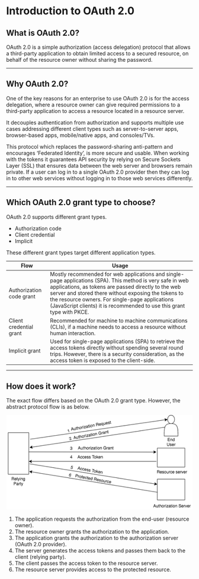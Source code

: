 # Introduction to OAuth 2.0

## What is OAuth 2.0?

OAuth 2.0 is a simple authorization (access delegation) protocol that allows a third-party application to obtain limited 
access to a secured resource, on behalf of the resource owner without sharing the password.

---

## Why OAuth 2.0?

One of the key reasons for an enterprise to use OAuth 2.0 is for the access delegation, where a resource owner can give
required permissions to a third-party application to access a resource located in a resource server.

It decouples authentication from authorization and supports multiple use cases addressing different client types such as
server-to-server apps, browser-based apps, mobile/native apps, and consoles/TVs.

This protocol which replaces the password-sharing anti-pattern and encourages ‘Federated Identity’, is more secure and 
usable. When working with the tokens it guarantees API security by relying on Secure Sockets Layer (SSL) that ensures 
data between the web server and browsers remain private. If a user can log in to a single OAuth 2.0 provider then they can
log in to other web services without logging in to those web services differently.

---

## Which OAuth 2.0 grant type to choose?

OAuth 2.0 supports different grant types.

- Authorization code
- Client credential
- Implicit 
    
These different grant types target different application types.

| Flow                 | Usage         | 
| --------------------- | ------------- | 
| Authorization code grant | Mostly recommended for web applications and single-page applications (SPA). This method is very safe in web applications, as tokens are passed directly to the web server and stored there without exposing the tokens to the resource owners. For single-page applications (JavaScript clients) it is recommended to use this grant type with PKCE.  |                            
| Client credential grant  | Recommended for machine to machine communications (CLIs), if a machine needs to access a resource without human interaction.  |                              
| Implicit grant            | Used for single-page applications (SPA) to retrieve the access tokens directly without spending several round trips. However, there is a security consideration, as the access token is exposed to the client-side.  | 

---

## How does it work?

The exact flow differs based on the OAuth 2.0 grant type. However, the abstract protocol flow is as below.

![OAuth 2.0 flow](../../../assets/img/concepts/oauth-basic-flow.png)

1. The application requests the authorization from the end-user (resource owner).
2. The resource owner grants the authorization to the application.
3. The application grants the authorization to the authorization server
   (OAuth 2.0 provider).
4. The server generates the access tokens and passes them back to the client (relying party).
5. The client passes the access token to the resource server.
6. The resource server provides access to the protected resource.
